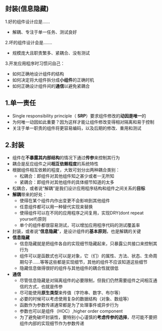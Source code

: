 ## 封装(信息隐藏)

1.好的组件设计应是……

- 解耦、专注于单一任务、测试良好

2.坏的组件设计会是.……

- 规模庞大且职责繁多、紧耦合、没有测试

3.开发应用程序时习惯问自己：

- 如何正确地设计组件的结构
- 如何决定将大组件拆分成**小组件**的正确时机
- 如何正确设计组件间的**通信**以避免紧耦合

## 1.单一责任

- Single responsibility principle（ **SRP**）要求组件修改的**动因是唯一**的
- 为何唯一动因如此重要？因为这样才能让组件修改变得相对隔离和易于控制
- 关注于单一职责的组件将更容易编码，以及后期的修改、重用和测试

## 2.封装

- 组件在**不暴露其内部结构**的情况下通过**传参**来控制其行为
- 耦合是反应组件之间**相互依赖程度**的系统特性
- 根据组件相互依赖的程度，大致可划分出两种耦合类别：
  - 松耦合：即组件对其他组件知之甚少或者一无所知
  - 紧耦合：即组件对其他组件的具体细节知道的太多
- 松耦合，或者说“解耦”是我们设计应用程序结构和组件之间关系的**目标**
- **解耦**带来的好处：
  - 使得在某个组件内作出变更不会影响到其他组件
  - 任意组件都可以用一种替代实现来替换
  - 使得组件可以在不同的应用程序之间复用，实现DRY(dont repeat yourself)原则
  - 单个的组件都很容易测试，可以增加应用程序代码的测试覆盖率
- 封装，或者说“**信息隐藏**”，是设计组件的**基本原则**，也是解耦的关键
- **信息隐藏**
  - 信息隐藏就是把组件各自的实现细节隐藏起来，只暴露公共接口来控制其行为
  - 组件可以是函数式也可以是对象，它（们）的属性、方法、状态、生命周期勾子..….等等这些都是实现细节，其他的组件不应该知道这些细节
  - 隐藏信息做得很好的组件与其他组件的耦合性就很低
- **通信**
  - 尽管信息隐藏是对隔离组件的必要限制，但我们仍然需要组件之间相互通信的方式，也就是传参
  - 尽可能使用**原生类型**来传值（字符串、数字、布尔等）
  - 必要的时候可以考虑使用复杂的数据结构（对象、数组等）
  - 函数作为参数传递通常都是为了处理事件或异步行为
  - 参数也可以是组件（HOC）,higher order component
  - 为了避免破坏封装性，要特别小心谨慎的**考虑传参的选择**，尽可能不要把组件内部的实现细节作为参数传递

